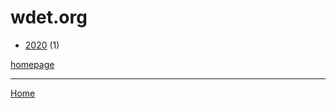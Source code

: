 # wdet.org

  * [2020](./wdet-org-2020.md) (1)

[homepage](https://wdet.org/)

----

[Home](../index.md)
